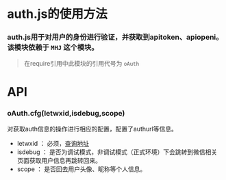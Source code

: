 #	auth.js的使用方法

### auth.js用于对用户的身份进行验证，并获取到apitoken、apiopeni。该模块依赖于 `MHJ` 这个模块。

> 在require引用中此模块的引用代号为 `oAuth` 

#	API

### oAuth.cfg(letwxid,isdebug,scope)
对获取auth信息的操作进行相应的配置，配置了authurl等信息。
* letwxid ：  必须，[查询地址](http://wewiki.sinaapp.com/NG平台letwxid对应关系表)
* isdebug ：  是否为调试模式，非调试模式（正式环境）下会跳转到微信相关页面获取用户信息再跳转回来。
* scope ： 是否回去用户头像、昵称等个人信息。

